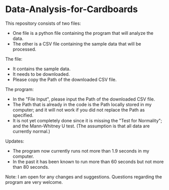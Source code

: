# Data-Analysis-for-Cardboards

This repository consists of two files: 
- One file is a python file containing the program that will analyze the data.
- The other is a CSV file containing the sample data that will be processed.

The file:
- It contains the sample data.
- It needs to be downloaded.
- Please copy the Path of the downloaded CSV file.

The program:
- In the "File Input", please input the Path of the downloaded CSV file.
- The Path that is already in the code is the Path locally stored in my computer;
  and it will not work if you did not replace the Path as specified.
- It is not yet completely done since it is missing the "Test for Normality";
  and the Mann-Whitney U test. (The assumption is that all data are currently normal.)

Updates:
- The program now currently runs not more than 1.9 seconds in my computer.
- In the past it has been known to run more than 60 seconds but not more than 80 seconds.

Note: I am open for any changes and suggestions. Questions regarding the program are very welcome.
